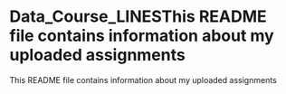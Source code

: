 # Data_Course_LINESThis README file contains information about my uploaded assignments
This README file contains information about my uploaded assignments
